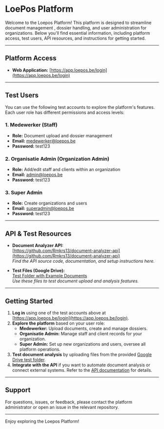 # LoePos Platform

Welcome to the Loepos Platform! This platform is designed to streamline document management
, dossier handling, and user administration for organizations. Below you'll find essential information, including platform access, test users, API resources, and instructions for getting started.

---

## Platform Access

- **Web Application:** [https://app.loepos.be/login](https://app.loepos.be/login)

---

## Test Users

You can use the following test accounts to explore the platform's features. Each user role has different permissions and access levels:

### 1. Medewerker (Staff)
- **Role:** Document upload and dossier management
- **Email:** medewerker@loepos.be
- **Password:** test123

### 2. Organisatie Admin (Organization Admin)
- **Role:** Add/edit staff and clients within an organization
- **Email:** admin@loepos.be
- **Password:** test123

### 3. Super Admin
- **Role:** Create organizations and users
- **Email:** superadmin@loepos.be
- **Password:** test123

---

## API & Test Resources

- **Document Analyzer API:**  
  [https://github.com/Rmkrs13/document-analyzer-api](https://github.com/Rmkrs13/document-analyzer-api)  
  _Find the API source code, documentation, and setup instructions here._

- **Test Files (Google Drive):**  
  [Test Folder with Example Documents](https://drive.google.com/drive/folders/1cNb5zvzueGaXIkaRGQ7YnBd0JC--kj1o?usp=sharing)  
  _Use these files to test document upload and analysis features._

---

## Getting Started

1. **Log in** using one of the test accounts above at [https://app.loepos.be/login](https://app.loepos.be/login).
2. **Explore the platform** based on your user role:
   - **Medewerker:** Upload documents, create and manage dossiers.
   - **Organisatie Admin:** Manage staff and client records for your organization.
   - **Super Admin:** Set up new organizations and users, oversee all platform operations.
3. **Test document analysis** by uploading files from the provided [Google Drive test folder](https://drive.google.com/drive/folders/1cNb5zvzueGaXIkaRGQ7YnBd0JC--kj1o?usp=sharing).
4. **Integrate with the API** if you want to automate document analysis or connect external systems. Refer to the [API documentation](https://github.com/Rmkrs13/document-analyzer-api) for details.

---

## Support

For questions, issues, or feedback, please contact the platform administrator or open an issue in the relevant repository.

---

Enjoy exploring the Loepos Platform!
